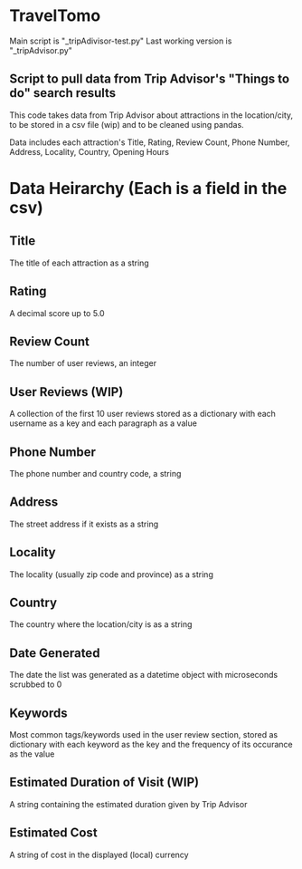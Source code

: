 # TravelTomo
Main script is "_tripAdivisor-test.py"
Last working version is "_tripAdvisor.py"

## Script to pull data from Trip Advisor's "Things to do" search results
This code takes data from Trip Advisor about attractions in the location/city, to be
stored in a csv file (wip) and to be cleaned using pandas.

Data includes each attraction's Title, Rating, Review Count, Phone Number, Address, Locality, Country, Opening Hours

# Data Heirarchy (Each is a field in the csv)

## Title
 The title of each attraction as a string
## Rating
 A decimal score up to 5.0
## Review Count
 The number of user reviews, an integer
## User Reviews (WIP)
 A collection of the first 10 user reviews stored as a dictionary
 with each username as a key and each paragraph as a value
## Phone Number
 The phone number and country code, a string
## Address
 The street address if it exists as a string
## Locality
 The locality (usually zip code and province) as a string
## Country
 The country where the location/city is as a string
## Date Generated
 The date the list was generated as a datetime object with microseconds scrubbed to 0
## Keywords
 Most common tags/keywords used in the user review section, stored as dictionary with
 each keyword as the key and the frequency of its occurance as the value
## Estimated Duration of Visit (WIP)
 A string containing the estimated duration given by Trip Advisor
## Estimated Cost
 A string of cost in the displayed (local) currency
